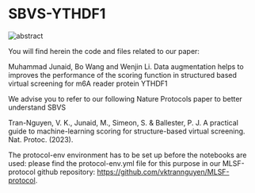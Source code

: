 # SBVS-YTHDF1


![abstract](https://github.com/JuniML/SBVS-YTHDF1/assets/79932333/18038e22-a7d7-4b43-8f6f-03f665007ca0)

You will find herein the code and files related to our paper:


Muhammad Junaid, Bo Wang and Wenjin Li. Data augmentation helps to improves the performance of the scoring function in structured based virtual screening for m6A reader protein YTHDF1

We advise you to refer to our following Nature Protocols paper to better understand SBVS

Tran-Nguyen, V. K., Junaid, M., Simeon, S. & Ballester, P. J. A practical guide to machine-learning scoring for structure-based virtual screening. Nat. Protoc. (2023).

The protocol-env environment has to be set up before the notebooks are used: please find the protocol-env.yml file for this purpose in our MLSF-protocol github repository: https://github.com/vktrannguyen/MLSF-protocol.
